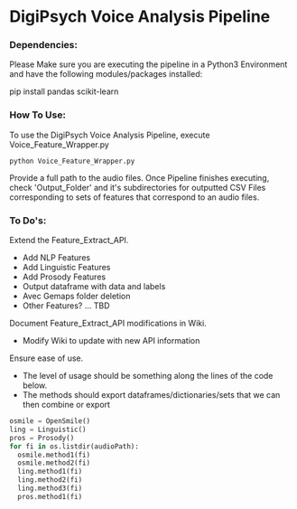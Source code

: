 # DigiPsych Voice Analysis Pipeline

### Dependencies:

Please Make sure you are executing the pipeline in a Python3 Environment and have the following modules/packages installed:

pip install pandas scikit-learn


### How To Use:
To use the DigiPsych Voice Analysis Pipeline, execute Voice_Feature_Wrapper.py

```
python Voice_Feature_Wrapper.py
```

Provide a full path to the audio files. Once Pipeline finishes executing, check 'Output_Folder' and it's subdirectories for outputted CSV Files corresponding to sets of features that correspond to an audio files.

### To Do's:

Extend the Feature_Extract_API.
- Add NLP Features
- Add Linguistic Features
- Add Prosody Features
- Output dataframe with data and labels
- Avec Gemaps folder deletion
- Other Features? ... TBD

Document Feature_Extract_API modifications in Wiki.
- Modify Wiki to update with new API information

Ensure ease of use.
- The level of usage should be something along the lines of the code below.
- The methods should export dataframes/dictionaries/sets that we can then combine or export

```python
osmile = OpenSmile()
ling = Linguistic()
pros = Prosody()
for fi in os.listdir(audioPath):
  osmile.method1(fi)
  osmile.method2(fi)
  ling.method1(fi)
  ling.method2(fi)
  ling.method3(fi)
  pros.method1(fi)
```
